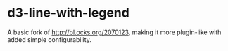 d3-line-with-legend
===================

A basic fork of http://bl.ocks.org/2070123, making it more plugin-like with added simple configurability.